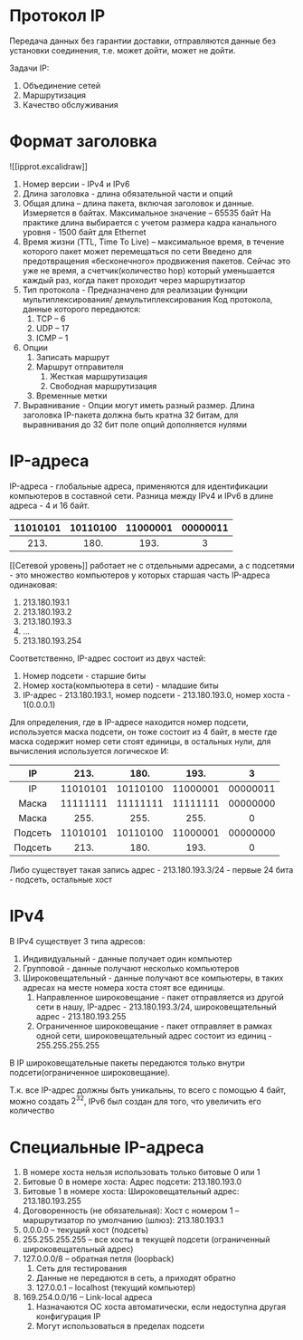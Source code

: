 # Протокол IP
Передача данных без гарантии доставки, отправляются данные без установки соединения, т.е. может дойти, может не дойти.

Задачи IP:
1. Объединение сетей 
2. Маршрутизация 
3. Качество обслуживания

# Формат заголовка
![[ipprot.excalidraw]]
1. Номер версии - IPv4 и IPv6
2. Длина заголовка - длина обязательной части и опций
3. Общая длина – длина пакета, включая заголовок и данные. Измеряется в байтах. Максимальное значение – 65535 байт На практике длина выбирается с учетом размера кадра канального уровня -  1500 байт для Ethernet
4. Время жизни (TTL, Time To Live) – максимальное время, в течение которого пакет может перемещаться по сети Введено для предотвращения «бесконечного» продвижения пакетов. Сейчас это уже не время, а счетчик(количество hop) который уменьшается каждый раз, когда пакет проходит через маршрутизатор
5. Тип протокола - Предназначено для реализации функции мультиплексирования/ демультиплексирования Код протокола, данные которого передаются:
	1. TCP – 6
	2. UDP – 17
	3. ICMP – 1
6. Опции
	1. Записать маршрут
	2. Маршрут отправителя
		1. Жесткая маршрутизация
		2. Свободная маршрутизация
	3. Временные метки
7. Выравнивание - Опции могут иметь разный размер. Длина заголовка IP-пакета должна быть кратна 32 битам, для выравнивания до 32 бит поле опций дополняется нулями

# IP-адреса
IP-адреса - глобальные адреса, применяются для идентификации компьютеров в составной сети. Разница между IPv4 и IPv6 в длине адреса - 4 и 16 байт.

| 11010101 | 10110100 | 11000001 | 00000011 |
|:--------:|:--------:|:--------:|:--------:|
|   213.   |   180.   |   193.   |    3     |

[[Сетевой уровень]] работает не с отдельными адресами, а с подсетями - это множество компьютеров у которых старшая часть IP-адреса одинаковая:
1. 213.180.193.1
2. 213.180.193.2 
3. 213.180.193.3 
4. … 
5. 213.180.193.254

Соответственно, IP-адрес состоит из двух частей:
1. Номер подсети - старшие биты
2. Номер хоста(компьютера в сети) - младшие биты
3. IP-адрес - 213.180.193.1, номер подсети - 213.180.193.0, номер хоста - 1(0.0.0.1)

Для определения, где в IP-адресе находится номер подсети, используется маска подсети, он тоже состоит из 4 байт, в месте где маска содержит номер сети стоят единицы, в остальных нули, для вычисления используется логическое И:

|   IP    |   213.   |   180.   |   193.   |    3     |
|:-------:|:--------:|:--------:|:--------:|:--------:|
|   IP    | 11010101 | 10110100 | 11000001 | 00000011 |
|  Маска  | 11111111 | 11111111 | 11111111 | 00000000 |
|  Маска  |   255.   |   255.   |   255.   |    0     |
| Подсеть | 11010101 | 10110100 | 11000001 | 00000000 |
| Подсеть |   213.   |   180.   |   193.   |    0     |

Либо существует такая запись адрес - 213.180.193.3/24 - первые 24 бита - подсеть, остальные хост

# IPv4
В IPv4 существует 3 типа адресов:
1. Индивидуальный - данные получает один компьютер
2. Групповой - данные получают несколько компьютеров
3. Широковещательный - данные получают все компьютеры, в таких адресах на месте номера хоста стоят все единицы. 
	1. Направленное широковещание - пакет отправляется из другой сети в нашу, IP-адрес - 213.180.193.3/24, широковещательный адрес - 213.180.193.255
	2. Ограниченное широковещание - пакет отправляет в рамках одной сети, широковещательный адрес состоит из единиц - 255.255.255.255

В IP широковещательные пакеты передаются только внутри подсети(ограниченное широковещание).

Т.к. все IP-адрес должны быть уникальны, то всего с помощью 4 байт, можно создать $2^{32}$, IPv6 был создан для того, что увеличить его количество

# Специальные IP-адреса
1. В номере хоста нельзя использовать только битовые 0 или 1 
2. Битовые 0 в номере хоста: Адрес подсети: 213.180.193.0 
3. Битовые 1 в номере хоста: Широковещательный адрес: 213.180.193.255 
4. Договоренность (не обязательная): Хост с номером 1 – маршрутизатор по умолчанию (шлюз): 213.180.193.1
5. 0.0.0.0 – текущий хост (подсеть)
6. 255.255.255.255 – все хосты в текущей подсети (ограниченный широковещательный адрес)
7. 127.0.0.0/8 – обратная петля (loopback) 
	1. Сеть для тестирования 
	2. Данные не передаются в сеть, а приходят обратно 
	3. 127.0.0.1 – localhost (текущий компьютер)
8. 169.254.0.0/16 – Link-local адреса 
	1. Назначаются ОС хоста автоматически, если недоступна другая конфигурация IP
	2.  Могут использоваться в пределах подсети

